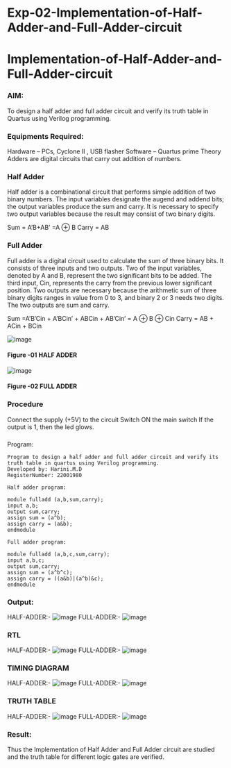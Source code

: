 # Exp-02-Implementation-of-Half-Adder-and-Full-Adder-circuit

# Implementation-of-Half-Adder-and-Full-Adder-circuit
### AIM:
To design a half adder and full adder circuit and verify its truth table in Quartus using Verilog programming.

### Equipments Required:
Hardware – PCs, Cyclone II , USB flasher
Software – Quartus prime
Theory
Adders are digital circuits that carry out addition of numbers.

### Half Adder
Half adder is a combinational circuit that performs simple addition of two binary numbers. The input variables designate the augend and addend bits; the output variables produce the sum and carry. It is necessary to specify two output variables because the result may consist of two binary digits.

Sum = A’B+AB’ =A ⊕ B Carry = AB

### Full Adder
Full adder is a digital circuit used to calculate the sum of three binary bits. It consists of three inputs and two outputs. Two of the input variables, denoted by A and B, represent the two significant bits to be added. The third input, Cin, represents the carry from the previous lower significant position. Two outputs are necessary because the arithmetic sum of three binary digits ranges in value from 0 to 3, and binary 2 or 3 needs two digits. The two outputs are sum and carry.

Sum =A’B’Cin + A’BCin’ + ABCin + AB’Cin’ = A ⊕ B ⊕ Cin Carry = AB + ACin + BCin

 ![image](https://user-images.githubusercontent.com/36288975/163552156-a13e5a56-c638-4110-97d9-8896907c8d25.png)

#### Figure -01 HALF ADDER 


![image](https://user-images.githubusercontent.com/36288975/163552057-b3547877-6d07-45b4-b7e0-bcfebfad9e1d.png)

#### Figure -02 FULL ADDER 

### Procedure

Connect the supply (+5V) to the circuit
Switch ON the main switch
If the output is 1, then the led glows.
### 
Program:
```
Program to design a half adder and full adder circuit and verify its truth table in quartus using Verilog programming.
Developed by: Harini.M.D
RegisterNumber: 22001980

Half adder program:

module fulladd (a,b,sum,carry);
input a,b;
output sum,carry;
assign sum = (a^b);
assign carry = (a&b);
endmodule

Full adder program:

module fulladd (a,b,c,sum,carry);
input a,b,c;
output sum,carry;
assign sum = (a^b^c);
assign carry = ((a&b)|(a^b)&c);
endmodule

```

### Output:
HALF-ADDER:-
![image](https://user-images.githubusercontent.com/113497680/229346502-9bef87a8-90a6-41d8-83c4-f68a4efa850a.png)
FULL-ADDER:-
![image](https://user-images.githubusercontent.com/113497680/229346543-1478511e-7eb8-4795-a993-3c7b8dd6c52e.png)

### RTL
HALF-ADDER:-
![image](https://user-images.githubusercontent.com/113497680/229346568-62ee200f-911f-4bcd-b250-599fab6b8641.png)
FULL-ADDER:-
![image](https://user-images.githubusercontent.com/113497680/229346797-73acabba-5cc1-40ec-aed6-7950aa1ff3a1.png)

### TIMING DIAGRAM
HALF-ADDER:-
![image](https://user-images.githubusercontent.com/113497680/229346838-a0ab7f4e-67a5-4050-8bbd-c3d732226725.png)
FULL-ADDER:-
![image](https://user-images.githubusercontent.com/113497680/229346952-c6e35335-01b6-40da-b138-066ea4dcacdf.png)

### TRUTH TABLE 
HALF-ADDER:-
![image](https://user-images.githubusercontent.com/113497680/229346994-39f36ee3-0cf9-4320-af95-295a932ad950.png)
FULL-ADDER:-
![image](https://user-images.githubusercontent.com/113497680/229347032-2e49bafe-cc40-479f-a7f2-2eae6aa489d0.png)

### Result:
Thus the Implementation of Half Adder and Full Adder circuit are studied and the truth table for different logic gates are verified.

